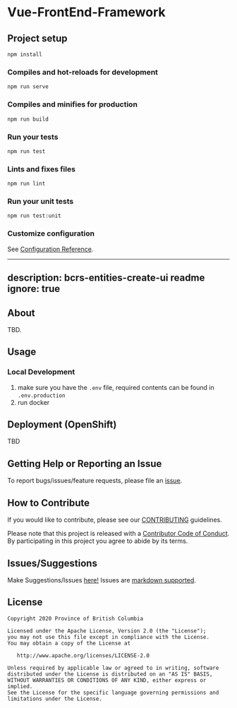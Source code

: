 # Vue-FrontEnd-Framework

## Project setup
```
npm install
```

### Compiles and hot-reloads for development
```
npm run serve
```

### Compiles and minifies for production
```
npm run build
```

### Run your tests
```
npm run test
```

### Lints and fixes files
```
npm run lint
```

### Run your unit tests
```
npm run test:unit
```

### Customize configuration
See [Configuration Reference](https://cli.vuejs.org/config/).

---
description: bcrs-entities-create-ui readme
ignore: true
---

## About

TBD.

## Usage

### Local Development

1. make sure you have the `.env` file, required contents can be found in `.env.production`
2. run docker

## Deployment (OpenShift)

TBD

## Getting Help or Reporting an Issue

To report bugs/issues/feature requests, please file an [issue](https://github.com/bcgov/bcrs-entities-create-ui/issues/).

## How to Contribute

If you would like to contribute, please see our [CONTRIBUTING](CONTRIBUTING.md) guidelines.

Please note that this project is released with a [Contributor Code of Conduct](CODE_OF_CONDUCT.md). 
By participating in this project you agree to abide by its terms.

## Issues/Suggestions
Make Suggestions/Issues [here!](https://github.com/bcgov/bcrs-entities-create-ui/issues/new)
Issues are [markdown supported](https://guides.github.com/features/mastering-markdown/).

## License

    Copyright 2020 Province of British Columbia

    Licensed under the Apache License, Version 2.0 (the "License");
    you may not use this file except in compliance with the License.
    You may obtain a copy of the License at

       http://www.apache.org/licenses/LICENSE-2.0

    Unless required by applicable law or agreed to in writing, software
    distributed under the License is distributed on an "AS IS" BASIS,
    WITHOUT WARRANTIES OR CONDITIONS OF ANY KIND, either express or implied.
    See the License for the specific language governing permissions and
    limitations under the License.
    
